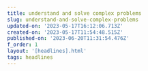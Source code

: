```yaml
---
title: understand and solve complex problems
slug: understand-and-solve-complex-problems
updated-on: '2023-05-17T16:12:06.713Z'
created-on: '2023-05-17T11:54:48.515Z'
published-on: '2023-06-20T11:31:54.476Z'
f_order: 1
layout: '[headlines].html'
tags: headlines
---
```



